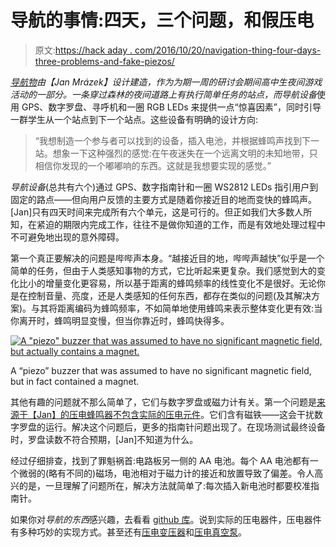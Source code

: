 # 导航的事情:四天，三个问题，和假压电

> 原文:[https://hack aday . com/2016/10/20/navigation-thing-four-days-three-problems-and-fake-piezos/](https://hackaday.com/2016/10/20/navigation-thing-four-days-three-problems-and-fake-piezos/)

*[导航物](http://blog.honzamrazek.cz/2016/09/navigation-thing/)*由【Jan Mrázek】设计建造，作为为期一周的研讨会期间高中生夜间游戏活动的一部分。一条穿过森林的夜间道路上有执行简单任务的站点，而*导航设备*使用 GPS、数字罗盘、寻呼机和一圈 RGB LEDs 来提供一点“惊喜因素”，同时引导一群学生从一个站点到下一个站点。这些设备有明确的设计方向:

> “我想制造一个参与者可以找到的设备，插入电池，并根据蜂鸣声找到下一站。想象一下这种强烈的感觉:在午夜迷失在一个远离文明的未知地带，只相信你发现的一个嘟嘟响的东西。这就是我想要实现的感觉。”

*导航设备*(总共有六个)通过 GPS、数字指南针和一圈 WS2812 LEDs 指引用户到固定的路点——但向用户反馈的主要方式是随着你接近目的地而变快的蜂鸣声。[Jan]只有四天时间来完成所有六个单元，这是可行的。但正如我们大多数人所知，在紧迫的期限内完成工作，往往不是做你知道的工作，而是有效地处理过程中不可避免地出现的意外障碍。

第一个真正要解决的问题是哔哔声本身。“越接近目的地，哔哔声越快”似乎是一个简单的任务，但由于人类感知事物的方式，它比听起来更复杂。我们感觉到大的变化比小的增量变化更容易，所以基于距离的蜂鸣频率的线性变化不是很好。无论你是在控制音量、亮度，还是人类感知的任何东西，都存在类似的问题(及其解决方案)。与其将距离编码为蜂鸣频率，不如简单地使用蜂鸣来表示整体变化更有效:当你离开时，蜂鸣明显变慢，但当你靠近时，蜂鸣快得多。

[![A "piezo" buzzer that was assumed to have no significant magnetic field, but actually contains a magnet.](../Images/70b95fd91ad7c04b6b36d8bd4c4969e9.png)](https://hackaday.com/wp-content/uploads/2016/10/piezo-not-piezo-elektro-028_v1.jpg)

A “piezo” buzzer that was assumed to have no significant magnetic field, but in fact contained a magnet.

其他有趣的问题就不那么简单了，它们与数字罗盘或磁力计有关。第一个问题是[来源于【Jan】的压电蜂鸣器不包含实际的压电元件](http://blog.honzamrazek.cz/2016/09/face-the-fail-piezo-or-not-to-piezo/)。它们含有磁铁——这会干扰数字罗盘的运行。解决这个问题后，更多的指南针问题出现了。在现场测试最终设备时，罗盘读数不符合预期，[Jan]不知道为什么。

经过仔细排查，找到了罪魁祸首:电路板另一侧的 AA 电池。每个 AA 电池都有一个微弱的(略有不同的)磁场，电池相对于磁力计的接近和放置导致了偏差。令人高兴的是，一旦理解了问题所在，解决方法就简单了:每次插入新电池时都要校准指南针。

如果你对*导航的东西*感兴趣，去看看 [github 库](https://github.com/yaqwsx/NavigationThing)。说到实际的压电器件，压电器件有多种巧妙的实现方式。甚至还有[压电变压器](http://hackaday.com/2015/12/12/piezoelectric-transformers-are-a-thing-have-you-used-one/)和[压电真空泵](http://hackaday.com/2014/10/30/piezo-vacuum-pump-for-lightweight-pick-and-place/)。